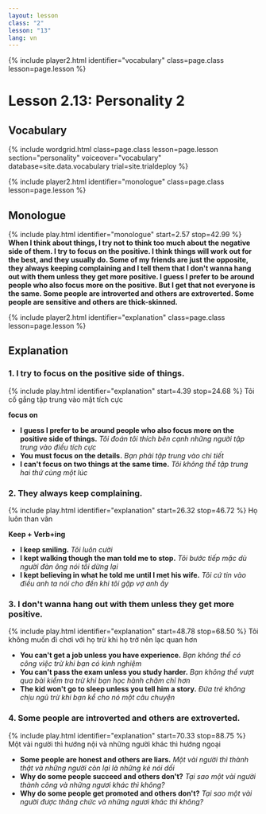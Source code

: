 ```yaml
---
layout: lesson
class: "2"
lesson: "13"	
lang: vn
---
```


{% include player2.html identifier="vocabulary" class=page.class lesson=page.lesson %}
# Lesson 2.13: Personality 2



## Vocabulary

{% include wordgrid.html 
		class=page.class 
		lesson=page.lesson 
		section="personality"
		voiceover="vocabulary"
		database=site.data.vocabulary 
		trial=site.trialdeploy %}




{% include player2.html identifier="monologue" class=page.class lesson=page.lesson %}
## Monologue
{% include play.html identifier="monologue" start=2.57 stop=42.99 %}
**When I think about things, I try not to think too much about the negative side of them. I try to focus on the positive. I think things will work out for the best, and they usually do. Some of my friends are just the opposite, they always keeping complaining and I tell them that I don't wanna hang out with them unless they get more positive. I guess I prefer to be around people who also focus more on the positive. But I get that not everyone is the same. Some people are introverted and others are extroverted. Some people are sensitive and others are thick-skinned.**



{% include player2.html identifier="explanation" class=page.class lesson=page.lesson %}
## Explanation



### 1. I try to focus on the positive side of things.
{% include play.html identifier="explanation" start=4.39 stop=24.68 %}
Tôi cố gắng tập trung vào mặt tích cực

**focus on**
- **I guess I prefer to be around people who also focus more on the positive side of things.** *Tôi đoán tôi thích bên cạnh những người tập trung vào điều tích cực*
- **You must focus on the details.** *Bạn phải tập trung vào chi tiết*
- **I can't focus on two things at the same time.** *Tôi không thể tập trung hai thứ cùng một lúc*

### 2. They always keep complaining.
{% include play.html identifier="explanation" start=26.32 stop=46.72 %}
Họ luôn than vãn 

**Keep + Verb+ing**
- **I keep smiling.** *Tôi luôn cười*
- **I kept walking though the man told me to stop.** *Tôi bước tiếp mặc dù người đàn ông nói tôi dừng lại*
- **I kept believing in what he told me until I met his wife.** *Tôi cứ tin vào điều anh ta nói cho đến khi tôi gặp vợ anh ấy*

### 3. I don't wanna hang out with them unless they get more positive.
{% include play.html identifier="explanation" start=48.78 stop=68.50 %}
Tôi không muốn đi chơi với họ trừ khi họ trở nên lạc quan hơn 
- **You can't get a job unless you have experience.** *Bạn không thể có công việc trừ khi bạn có kinh nghiệm*
- **You can't pass the exam unless you study harder.** *Bạn không thể vượt qua bài kiểm tra trừ khi bạn học hành chăm chỉ hơn* 
- **The kid won't go to sleep unless you tell him a story.** *Đứa trẻ không chịu ngủ trừ khi bạn kể cho nó một câu chuyện*

### 4.  Some people are introverted and others are extroverted.
{% include play.html identifier="explanation" start=70.33 stop=88.75 %}
Một vài người thì hướng nội và những người khác thì hướng ngoại 
- **Some people are honest and others are liars.** *Một vài người thì thành thật và những người còn lại là những kẻ nói dối*
- **Why do some people succeed and others don't?** *Tại sao một vài người thành công và những ngươi khác thì không?*
- **Why do some people get promoted and others don't?** *Tại sao một vài người được thăng chức và những ngươi khác thì không?*

